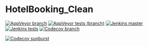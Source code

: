 # HotelBooking_Clean
[![AppVeyor branch](https://img.shields.io/appveyor/ci/j2ghz/hotelbooking-clean/master)](https://ci.appveyor.com/project/j2ghz/hotelbooking-clean/history)
[![AppVeyor tests (branch)](https://img.shields.io/appveyor/tests/j2ghz/hotelbooking-clean/master)](https://ci.appveyor.com/project/j2ghz/hotelbooking-clean/history)
[![Jenkins master](https://jenkins.hinz3.dk/buildStatus/icon?subject=Jenkins%20Master&job=HotelBooking_Clean%2Fmaster)](https://jenkins.hinz3.dk/job/HotelBooking_Clean/job/master/)
[![Jenkins tests](https://jenkins.hinz3.dk/buildStatus/icon?subject=Jenkins%20Test&job=HotelBooking_Clean%2Fjenkins-test)](https://jenkins.hinz3.dk/job/HotelBooking_Clean/job/jenkins-test/)
[![Codecov branch](https://img.shields.io/codecov/c/gh/f105a53/HotelBooking_Clean/master)](https://codecov.io/gh/f105a53/HotelBooking_Clean/branch/master)

[![Codecov sunburst](https://codecov.io/gh/f105a53/HotelBooking_Clean/branch/master/graphs/sunburst.svg)](https://codecov.io/gh/f105a53/HotelBooking_Clean/tree/master)
